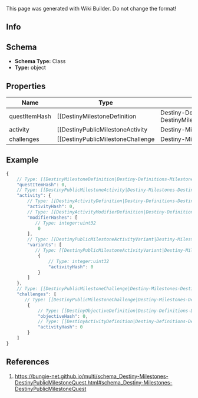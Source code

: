 <span class="wiki-builder">This page was generated with Wiki Builder. Do not change the format!</span>

## Info

## Schema
* **Schema Type:** Class
* **Type:** object

## Properties
Name | Type | Description
---- | ---- | -----------
questItemHash | [[DestinyMilestoneDefinition|Destiny-Definitions-Milestones-DestinyMilestoneDefinition]]:ManifestDefinition:integer:uint32 | Quests are defined as Items in content.  As such, this is the hash identifier of the DestinyInventoryItemDefinition that represents this quest.  It will have pointers to all of the stepsin the quest, and display information for the quest (title, description, icon etc)Individual steps will be referred to in the Quest item's DestinyInventoryItemDefinition.setDataproperty, and themselves are Items with their own renderable data.
activity | [[DestinyPublicMilestoneActivity|Destiny-Milestones-DestinyPublicMilestoneActivity]] | A milestone need not have an active activity, but if there is one it will be returned here,along with any variant and additional information.
challenges | [[DestinyPublicMilestoneChallenge|Destiny-Milestones-DestinyPublicMilestoneChallenge]][] | For the given quest there could be 0-to-Many challenges: mini queststhat you can perform in the course of doing this quest, that may grant you rewards and benefits.

## Example
```javascript
{
    // Type: [[DestinyMilestoneDefinition|Destiny-Definitions-Milestones-DestinyMilestoneDefinition]]:ManifestDefinition:integer:uint32
    "questItemHash": 0,
    // Type: [[DestinyPublicMilestoneActivity|Destiny-Milestones-DestinyPublicMilestoneActivity]]
    "activity": {
        // Type: [[DestinyActivityDefinition|Destiny-Definitions-DestinyActivityDefinition]]:ManifestDefinition:integer:uint32
        "activityHash": 0,
        // Type: [[DestinyActivityModifierDefinition|Destiny-Definitions-ActivityModifiers-DestinyActivityModifierDefinition]]:ManifestDefinition:integer:uint32[]
        "modifierHashes": [
           // Type: integer:uint32
            0
        ],
        // Type: [[DestinyPublicMilestoneActivityVariant|Destiny-Milestones-DestinyPublicMilestoneActivityVariant]][]
        "variants": [
           // Type: [[DestinyPublicMilestoneActivityVariant|Destiny-Milestones-DestinyPublicMilestoneActivityVariant]]
            {
                // Type: integer:uint32
                "activityHash": 0
            }
        ]
    },
    // Type: [[DestinyPublicMilestoneChallenge|Destiny-Milestones-DestinyPublicMilestoneChallenge]][]
    "challenges": [
       // Type: [[DestinyPublicMilestoneChallenge|Destiny-Milestones-DestinyPublicMilestoneChallenge]]
        {
            // Type: [[DestinyObjectiveDefinition|Destiny-Definitions-DestinyObjectiveDefinition]]:ManifestDefinition:integer:uint32
            "objectiveHash": 0,
            // Type: [[DestinyActivityDefinition|Destiny-Definitions-DestinyActivityDefinition]]:ManifestDefinition:integer:uint32:nullable
            "activityHash": 0
        }
    ]
}

```

## References
1. https://bungie-net.github.io/multi/schema_Destiny-Milestones-DestinyPublicMilestoneQuest.html#schema_Destiny-Milestones-DestinyPublicMilestoneQuest

